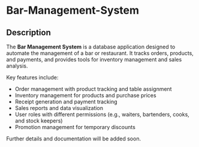 # Bar-Management-System

## Description

The **Bar Management System** is a database application designed to automate the management of a bar or restaurant. It tracks orders, products, and payments, and provides tools for inventory management and sales analysis.

Key features include:

- Order management with product tracking and table assignment
- Inventory management for products and purchase prices
- Receipt generation and payment tracking
- Sales reports and data visualization
- User roles with different permissions (e.g., waiters, bartenders, cooks, and stock keepers)
- Promotion management for temporary discounts

Further details and documentation will be added soon.

